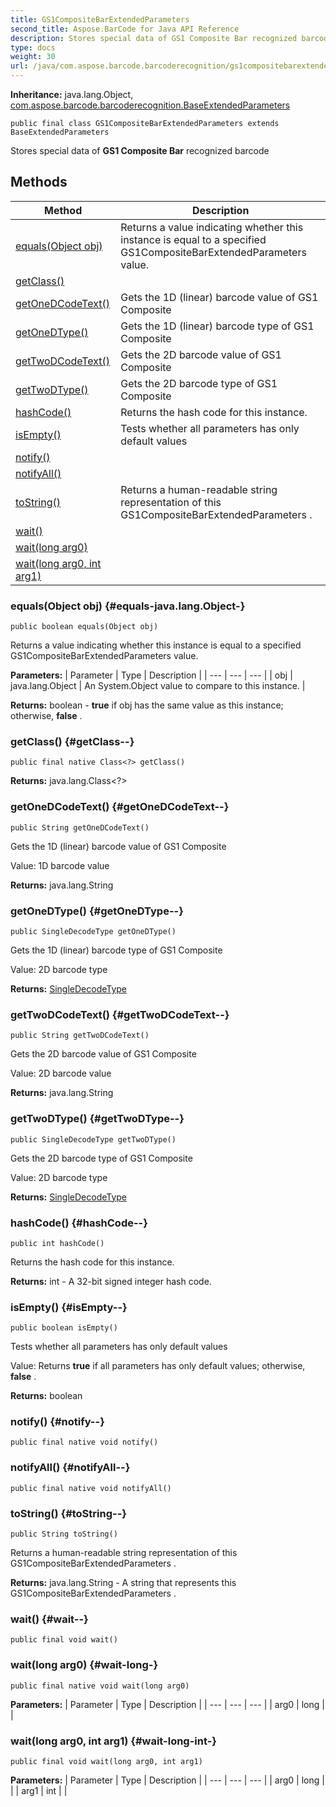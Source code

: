 ```yaml
---
title: GS1CompositeBarExtendedParameters
second_title: Aspose.BarCode for Java API Reference
description: Stores special data of GS1 Composite Bar recognized barcode
type: docs
weight: 30
url: /java/com.aspose.barcode.barcoderecognition/gs1compositebarextendedparameters/
---
```

**Inheritance:**
java.lang.Object, [com.aspose.barcode.barcoderecognition.BaseExtendedParameters](../../com.aspose.barcode.barcoderecognition/baseextendedparameters)
```
public final class GS1CompositeBarExtendedParameters extends BaseExtendedParameters
```

Stores special data of  **GS1 Composite Bar**  recognized barcode
## Methods

| Method | Description |
| --- | --- |
| [equals(Object obj)](#equals-java.lang.Object-) | Returns a value indicating whether this instance is equal to a specified  GS1CompositeBarExtendedParameters  value. |
| [getClass()](#getClass--) |  |
| [getOneDCodeText()](#getOneDCodeText--) | Gets the 1D (linear) barcode value of GS1 Composite |
| [getOneDType()](#getOneDType--) | Gets the 1D (linear) barcode type of GS1 Composite |
| [getTwoDCodeText()](#getTwoDCodeText--) | Gets the 2D barcode value of GS1 Composite |
| [getTwoDType()](#getTwoDType--) | Gets the 2D barcode type of GS1 Composite |
| [hashCode()](#hashCode--) | Returns the hash code for this instance. |
| [isEmpty()](#isEmpty--) | Tests whether all parameters has only default values |
| [notify()](#notify--) |  |
| [notifyAll()](#notifyAll--) |  |
| [toString()](#toString--) | Returns a human-readable string representation of this  GS1CompositeBarExtendedParameters . |
| [wait()](#wait--) |  |
| [wait(long arg0)](#wait-long-) |  |
| [wait(long arg0, int arg1)](#wait-long-int-) |  |
### equals(Object obj) {#equals-java.lang.Object-}
```
public boolean equals(Object obj)
```


Returns a value indicating whether this instance is equal to a specified  GS1CompositeBarExtendedParameters  value.

**Parameters:**
| Parameter | Type | Description |
| --- | --- | --- |
| obj | java.lang.Object | An System.Object value to compare to this instance. |

**Returns:**
boolean -  **true**  if obj has the same value as this instance; otherwise,  **false** .
### getClass() {#getClass--}
```
public final native Class<?> getClass()
```




**Returns:**
java.lang.Class<?>
### getOneDCodeText() {#getOneDCodeText--}
```
public String getOneDCodeText()
```


Gets the 1D (linear) barcode value of GS1 Composite

Value: 1D barcode value

**Returns:**
java.lang.String
### getOneDType() {#getOneDType--}
```
public SingleDecodeType getOneDType()
```


Gets the 1D (linear) barcode type of GS1 Composite

Value: 2D barcode type

**Returns:**
[SingleDecodeType](../../com.aspose.barcode.barcoderecognition/singledecodetype)
### getTwoDCodeText() {#getTwoDCodeText--}
```
public String getTwoDCodeText()
```


Gets the 2D barcode value of GS1 Composite

Value: 2D barcode value

**Returns:**
java.lang.String
### getTwoDType() {#getTwoDType--}
```
public SingleDecodeType getTwoDType()
```


Gets the 2D barcode type of GS1 Composite

Value: 2D barcode type

**Returns:**
[SingleDecodeType](../../com.aspose.barcode.barcoderecognition/singledecodetype)
### hashCode() {#hashCode--}
```
public int hashCode()
```


Returns the hash code for this instance.

**Returns:**
int - A 32-bit signed integer hash code.
### isEmpty() {#isEmpty--}
```
public boolean isEmpty()
```


Tests whether all parameters has only default values

Value: Returns  **true**  if all parameters has only default values; otherwise,  **false** .

**Returns:**
boolean
### notify() {#notify--}
```
public final native void notify()
```




### notifyAll() {#notifyAll--}
```
public final native void notifyAll()
```




### toString() {#toString--}
```
public String toString()
```


Returns a human-readable string representation of this  GS1CompositeBarExtendedParameters .

**Returns:**
java.lang.String - A string that represents this  GS1CompositeBarExtendedParameters .
### wait() {#wait--}
```
public final void wait()
```




### wait(long arg0) {#wait-long-}
```
public final native void wait(long arg0)
```




**Parameters:**
| Parameter | Type | Description |
| --- | --- | --- |
| arg0 | long |  |

### wait(long arg0, int arg1) {#wait-long-int-}
```
public final void wait(long arg0, int arg1)
```




**Parameters:**
| Parameter | Type | Description |
| --- | --- | --- |
| arg0 | long |  |
| arg1 | int |  |

